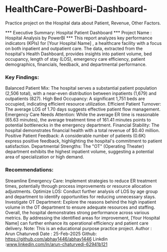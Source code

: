 # HealthCare-PowerBi-Dashboard-
Practice project on the Hospital data about Patient, Revenue, Other Factors.

*** Executive Summary: Hospital Patient Dashboard
*** Project Name : Hospital Analysis by PowerBI
*** This report analyzes key performance indicators (KPIs) for [Your Hospital Name] , a healthcare facility with a focus on both inpatient and outpatient care. The data, extracted from the hospital's Health Dashboard, provides insights into patient volume, bed occupancy, length of stay (LOS), emergency care efficiency, patient demographics, financials, feedback, and departmental performance.
### Key Findings:
Balanced Patient Mix: The hospital serves a substantial patient population (2,506 total), with a near-even distribution between inpatients (1,679) and outpatients (827).
High Bed Occupancy: A significant 1,751 beds are occupied, indicating efficient resource utilization.
Efficient Patient Turnover: The average LOS of 1.70 days suggests effective patient flow management.
Emergency Care Needs Attention: While the average ER time is reasonable (65.63 minutes), the average treatment time of 161.41 minutes points to potential bottlenecks in the emergency department.
Financial Stability: The hospital demonstrates financial health with a total revenue of $0.40 million.
Positive Patient Feedback: A considerable number of patients (0.6K) express positive feedback, highlighting the hospital's commitment to patient satisfaction.
Departmental Strengths: The "OT" (Operating Theater) department exhibits the highest inpatient volume, suggesting a potential area of specialization or high demand.
### Recommendations:
Streamline Emergency Care: Implement strategies to reduce ER treatment times, potentially through process improvements or resource allocation adjustments.
Optimize LOS: Conduct further analysis of LOS by age group and department to identify opportunities for reducing unnecessary stays.
Investigate OT Department: Explore the reasons behind the high inpatient volume in the OT department to ensure adequate resources and staffing.
Overall, the hospital demonstrates strong performance across various metrics. By addressing the identified areas for improvement, [Your Hospital Name] can further enhance its operational efficiency and patient care delivery.
Note: This is an educational purpose practice project.
Author : Arun Chaturvedi
Date : 25-Feb-2025
Github: https://github.com/abhay1446/abhay1446
Linkdin :www.linkedin.com/in/arun-chaturvedi-62941b121

